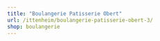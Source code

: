 ```yaml
---
title: "Boulangerie Patisserie Obert"
url: /ittenheim/boulangerie-patisserie-obert-3/
shop: boulangerie
---
```

